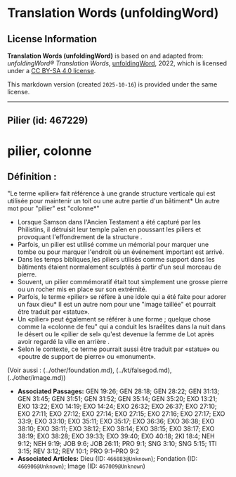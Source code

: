 # Translation Words (unfoldingWord)

## License Information

**Translation Words (unfoldingWord)** is based on and adapted from: _unfoldingWord® Translation Words_, [unfoldingWord](https://unfoldingword.org/utw), 2022, which is licensed under a [CC BY-SA 4.0 license](https://creativecommons.org/licenses/by-sa/4.0/legalcode.en).

This markdown version (created `2025-10-16`) is provided under the same license.



--------------------------------

## Pilier (id: 467229)

pilier, colonne
===============

Définition :
------------

"Le terme «pilier» fait référence à une grande structure verticale qui est utilisée pour maintenir un toit ou une autre partie d'un bâtiment\* Un autre mot pour "pilier" est "colonne\*"

* Lorsque Samson dans l'Ancien Testament a été capturé par les Philistins, il détruisit leur temple païen en poussant les piliers et provoquant l'effondrement de la structure .
* Parfois, un pilier est utilisé comme un mémorial pour marquer une tombe ou pour marquer l'endroit où un événement important est arrivé.
* Dans les temps bibliques,les piliers utilisés comme support dans les bâtiments étaient normalement sculptés à partir d'un seul morceau de pierre.
* Souvent, un pilier commémoratif était tout simplement une grosse pierre ou un rocher mis en place sur son extrémité.
* Parfois, le terme «pilier» se réfère à une idole qui a été faite pour adorer un faux dieu\* Il est un autre nom pour une "image taillée" et pourrait être traduit par «statue».
* Un «pilier» peut également se référer à une forme ; quelque chose comme la «colonne de feu" qui a conduit les Israélites dans la nuit dans le désert ou le «pilier de sel» qu'est devenue la femme de Lot après avoir regardé la ville en arrière .
* Selon le contexte, ce terme pourrait aussi être traduit par «statue» ou «poutre de support de pierre» ou «monument».

(Voir aussi : (../other/foundation.md), (../kt/falsegod.md), (../other/image.md))

* **Associated Passages:** GEN 19:26; GEN 28:18; GEN 28:22; GEN 31:13; GEN 31:45; GEN 31:51; GEN 31:52; GEN 35:14; GEN 35:20; EXO 13:21; EXO 13:22; EXO 14:19; EXO 14:24; EXO 26:32; EXO 26:37; EXO 27:10; EXO 27:11; EXO 27:12; EXO 27:14; EXO 27:15; EXO 27:16; EXO 27:17; EXO 33:9; EXO 33:10; EXO 35:11; EXO 35:17; EXO 36:36; EXO 36:38; EXO 38:10; EXO 38:11; EXO 38:12; EXO 38:14; EXO 38:15; EXO 38:17; EXO 38:19; EXO 38:28; EXO 39:33; EXO 39:40; EXO 40:18; 2KI 18:4; NEH 9:12; NEH 9:19; JOB 9:6; JOB 26:11; PRO 9:1; SNG 3:10; SNG 5:15; 1TI 3:15; REV 3:12; REV 10:1; PRO 9:1–PRO 9:2
* **Associated Articles:** Dieu (ID: `466883@Unknown`); Fondation (ID: `466906@Unknown`); Image (ID: `467009@Unknown`)

